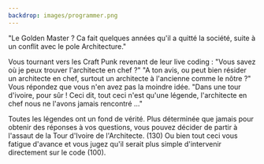 ```yaml
---
backdrop: images/programmer.png
---
```


"Le Golden Master ? Ca fait quelques années qu'il a quitté la société, suite à un conflit avec le pole Architecture."

Vous tournant vers les Craft Punk revenant de leur live coding : "Vous savez où je peux trouver l'architecte en chef ?"
"A ton avis, ou peut bien résider un architecte en chef, surtout un architecte à l'ancienne comme le nôtre ?"
Vous répondez que vous n'en avez pas la moindre idée.
"Dans une tour d'ivoire, pour sûr ! Ceci dit, tout ceci n'est qu'une légende, l'architecte en chef nous ne l'avons jamais rencontré ..."

Toutes les légendes ont un fond de vérité. Plus déterminée que jamais pour obtenir des réponses à vos questions, vous pouvez décider de partir à l'assaut de la Tour d'Ivoire de l'Architecte. (130)
Ou bien tout ceci vous fatigue d'avance et vous jugez qu'il serait plus simple d'intervenir directement sur le code (100).


<Page url="/assaut-tour-ivoir/130" instructions="" action="Partir à l'assaut de la tour d'ivoir !" condition="none" />
<Page url="/rose-doree/100" instructions="" action="Intervenir directemement sur le code !" condition="none" />

